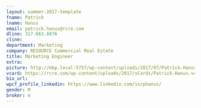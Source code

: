 ```yaml
---
layout: summer-2017-template 
fname: Patrick
lname: Hanus
email: patrick.hanus@rcre.com
dline: 317.663.6076
cline: 
department: Marketing
company: RESOURCE Commercial Real Estate
title: Marketing Engineer
extra: 
picture: http://mbp.local:5757/wp-content/uploads/2017/07/Patrick-Hanus-Circle-Colorx600.jpg
vcard: https://rcre.com/wp-content/uploads/2017/vCards/Patrick-Hanus.vcf
bio_url: 
wpcf_profile_linkedin: https://www.linkedin.com/in/phanus/
gender: M
broker: n
---
```


